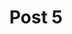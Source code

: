 ---
title: 'Post 5'
description: 'Lorem ipsum, dolor sit amet consectetur adipisicing elit. Veniam, adipisci a ab possimus consequatur explicabo fugiat nesciunt eos distinctio, nemo consectetur recusandae aliquid asperiores praesentium maxime ea sapiente, sint sunt?'
tags: ['HTML', 'JavaScript', 'CSS']
---